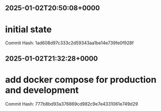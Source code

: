 
## 2025-01-02T20:50:08+0000
# initial state
Commit Hash: 1ad608d97c333c2d59343aa1be14e739fe0f928f

## 2025-01-02T21:32:28+0000
# add docker compose for production and development
Commit Hash: 777b8bd93a376869cd982c9e7e4331061e749d29
